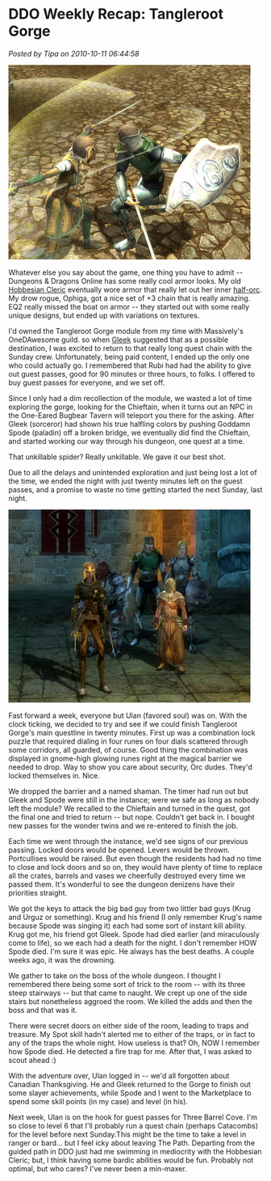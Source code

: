# DDO Weekly Recap: Tangleroot Gorge

*Posted by Tipa on 2010-10-11 06:44:58*

![](../uploads/2010/10/dndclient-2010-10-11-00-07-07-80.jpg "Dancing in the Marketplace")

Whatever else you say about the game, one thing you have to admit -- Dungeons & Dragons Online has some really cool armor looks. My old [Hobbesian Cleric](../index.php/2010/01/08/dungeons-dragons-online-a-hobbesian-cleric/) eventually wore armor that really let out her inner [half-orc](http://www.massively.com/2010/09/03/ddo-update-7-bringing-half-elves-half-orcs-and-more/). My drow rogue, Ophiga, got a nice set of +3 chain that is really amazing. EQ2 really missed the boat on armor -- they started out with some really unique designs, but ended up with variations on textures.

I'd owned the Tangleroot Gorge module from my time with Massively's OneDAwesome guild. so when [Gleek](http://thefriendlynecromancer.blogspot.com/) suggested that as a possible destination, I was excited to return to that really long quest chain with the Sunday crew. Unfortunately, being paid content, I ended up the only one who could actually go. I remembered that Rubi had had the ability to give out guest passes, good for 90 minutes or three hours, to folks. I offered to buy guest passes for everyone, and we set off.

Since I only had a dim recollection of the module, we wasted a lot of time exploring the gorge, looking for the Chieftain, when it turns out an NPC in the One-Eared Bugbear Tavern will teleport you there for the asking. After Gleek (sorceror) had shown his true halfling colors by pushing Goddamn Spode (paladin) off a broken bridge, we eventually did find the Chieftain, and started working our way through his dungeon, one quest at a time.

That unkillable spider? Really unkillable. We gave it our best shot.

Due to all the delays and unintended exploration and just being lost a lot of the time, we ended the night with just twenty minutes left on the guest passes, and a promise to waste no time getting started the next Sunday, last night.

![](../uploads/2010/10/dndclient-2010-10-10-22-43-46-73.jpg "Ophiga, Goddamn Spode, Gleek and hirelings")

Fast forward a week, everyone but Ulan (favored soul) was on. With the clock ticking, we decided to try and see if we could finish Tangleroot Gorge's main questline in twenty minutes. First up was a combination lock puzzle that required dialing in four runes on four dials scattered through some corridors, all guarded, of course. Good thing the combination was displayed in gnome-high glowing runes right at the magical barrier we needed to drop. Way to show you care about security, Orc dudes. They'd locked themselves in. Nice.

We dropped the barrier and a named shaman. The timer had run out but Gleek and Spode were still in the instance; were we safe as long as nobody left the module? We recalled to the Chieftain and turned in the quest, got the final one and tried to return -- but nope. Couldn't get back in. I bought new passes for the wonder twins and we re-entered to finish the job.

Each time we went through the instance, we'd see signs of our previous passing. Locked doors would be opened. Levers would be thrown. Portcullises would be raised. But even though the residents had had no time to close and lock doors and so on, they would have plenty of time to replace all the crates, barrels and vases we cheerfully destroyed every time we passed them. It's wonderful to see the dungeon denizens have their priorities straight.

We got the keys to attack the big bad guy from two littler bad guys (Krug and Urguz or something). Krug and his friend (I only remember Krug's name because Spode was singing it) each had some sort of instant kill ability. Krug got me, his friend got Gleek. Spode had died earlier (and miraculously come to life), so we each had a death for the night. I don't remember HOW Spode died. I'm sure it was epic. He always has the best deaths. A couple weeks ago, it was the drowning.

We gather to take on the boss of the whole dungeon. I thought I remembered there being some sort of trick to the room -- with its three steep stairways -- but that came to naught. We crept up one of the side stairs but nonetheless aggroed the room. We killed the adds and then the boss and that was it.

There were secret doors on either side of the room, leading to traps and treasure. My Spot skill hadn't alerted me to either of the traps, or in fact to any of the traps the whole night. How useless is that? Oh, NOW I remember how Spode died. He detected a fire trap for me. After that, I was asked to scout ahead :)

With the adventure over, Ulan logged in -- we'd all forgotten about Canadian Thanksgiving. He and Gleek returned to the Gorge to finish out some slayer achievements, while Spode and I went to the Marketplace to spend some skill points (in my case) and level (in his).

Next week, Ulan is on the hook for guest passes for Three Barrel Cove. I'm so close to level 6 that I'll probably run a quest chain (perhaps Catacombs) for the level before next Sunday.This might be the time to take a level in ranger or bard... but I feel icky about leaving The Path. Departing from the guided path in DDO just had me swimming in mediocrity with the Hobbesian Cleric; but, I think having some bardic abilities would be fun. Probably not optimal, but who cares? I've never been a min-maxer.


